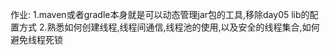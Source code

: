 作业: 
     1.maven或者gradle本身就是可以动态管理jar包的工具,移除day05 lib的配置方式
     2.熟悉如何创建线程,线程间通信,线程池的使用,以及安全的线程集合,如何避免线程死锁


    